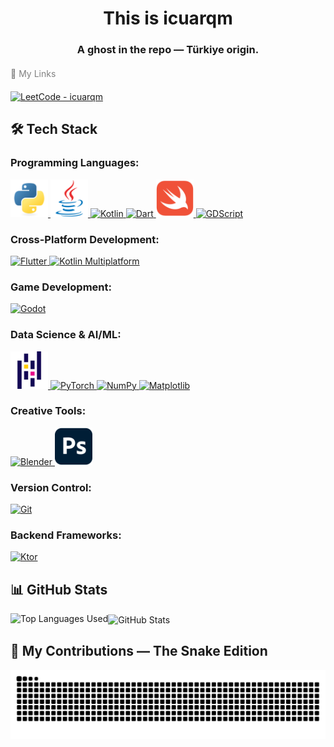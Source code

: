 <h1 align="center">This is icuarqm</h1> 
<h3 align="center">A ghost in the repo — Türkiye origin.</h3> 

<!-- My Links -->
<h4 align="left" style="color:gray; font-weight: normal;">🔗 My Links</h4>
<p align="left" style="margin-top: 0; margin-bottom: 1em;">
  <a href="https://www.leetcode.com/icuarqm" target="_blank" rel="noopener noreferrer" title="LeetCode Profile">
    <img src="https://raw.githubusercontent.com/rahuldkjain/github-profile-readme-generator/master/src/images/icons/Social/leet-code.svg" alt="LeetCode - icuarqm" height="40" width="40" style="vertical-align: middle;" />
  </a>
</p>

<h2 align="left">🛠️ Tech Stack</h2> 

<!-- Programming Languages -->
<h3 align="left">Programming Languages:</h3> 
<p align="left"> 
  <a href="https://www.python.org" target="_blank" rel="noopener noreferrer" title="Python"> 
    <img src="https://raw.githubusercontent.com/devicons/devicon/master/icons/python/python-original.svg" alt="Python" width="60" height="60"/> 
  </a> 
  <a href="https://www.java.com" target="_blank" rel="noopener noreferrer" title="Java"> 
    <img src="https://raw.githubusercontent.com/devicons/devicon/master/icons/java/java-original.svg" alt="Java" width="60" height="60"/> 
  </a> 
  <a href="https://kotlinlang.org" target="_blank" rel="noopener noreferrer" title="Kotlin"> 
    <img src="https://gist.githubusercontent.com/icuarqm/4ba296ab6786d7f0d188817c6f3d3c30/raw/5435db192c7e4e7a3933761bcf2766bd55f15597/kotlin.svg" alt="Kotlin" width="60" height="60"/> 
  </a> 
  <a href="https://dart.dev" target="_blank" rel="noopener noreferrer" title="Dart"> 
    <img src="https://www.vectorlogo.zone/logos/dartlang/dartlang-icon.svg" alt="Dart" width="60" height="60"/> 
  </a> 
  <a href="https://developer.apple.com/swift/" target="_blank" rel="noopener noreferrer" title="Swift"> 
    <img src="https://raw.githubusercontent.com/devicons/devicon/master/icons/swift/swift-original.svg" alt="Swift" width="60" height="60"/> 
  </a> 
  <a href="https://docs.godotengine.org/en/stable/tutorials/scripting/gdscript/gdscript_basics.html" target="_blank" rel="noopener noreferrer" title="GDScript"> 
    <img src="https://upload.wikimedia.org/wikipedia/commons/6/6a/Godot_icon.svg" alt="GDScript" width="60" height="60"/> 
  </a> 
</p> 

<!-- Cross-Platform -->
<h3 align="left">Cross-Platform Development:</h3> 
<p align="left"> 
  <a href="https://flutter.dev" target="_blank" rel="noopener noreferrer" title="Flutter"> 
    <img src="https://www.vectorlogo.zone/logos/flutterio/flutterio-icon.svg" alt="Flutter" width="60" height="60"/> 
  </a> 
  <a href="https://kotlinlang.org/docs/multiplatform.html" target="_blank" rel="noopener noreferrer" title="Kotlin Multiplatform">
    <img src="https://www.vectorlogo.zone/logos/kotlinlang/kotlinlang-icon.svg" alt="Kotlin Multiplatform" width="60" height="60"/>
  </a>
</p> 

<!-- Game Development -->
<h3 align="left">Game Development:</h3> 
<p align="left"> 
  <a href="https://godotengine.org/" target="_blank" rel="noopener noreferrer" title="Godot Engine"> 
    <img src="https://upload.wikimedia.org/wikipedia/commons/6/6a/Godot_icon.svg" alt="Godot" width="60" height="60"/> 
  </a> 
</p> 

<!-- Data Science & AI -->
<h3 align="left">Data Science & AI/ML:</h3> 
<p align="left"> 
  <a href="https://pandas.pydata.org/" target="_blank" rel="noopener noreferrer" title="Pandas"> 
    <img src="https://raw.githubusercontent.com/devicons/devicon/2ae2a900d2f041da66e950e4d48052658d850630/icons/pandas/pandas-original.svg" alt="Pandas" width="60" height="60"/> 
  </a> 
  <a href="https://pytorch.org/" target="_blank" rel="noopener noreferrer" title="PyTorch"> 
    <img src="https://www.vectorlogo.zone/logos/pytorch/pytorch-icon.svg" alt="PyTorch" width="60" height="60"/> 
  </a> 
  <a href="https://numpy.org/" target="_blank" rel="noopener noreferrer" title="NumPy"> 
    <img src="https://www.svgrepo.com/show/354127/numpy.svg" alt="NumPy" width="60" height="60" /> 
  </a>
  <a href="https://matplotlib.org/" target="_blank" rel="noopener noreferrer" title="Matplotlib"> 
    <img src="https://matplotlib.org/_static/images/logo2.svg" alt="Matplotlib" width="60" height="60" /> 
  </a>
</p>

<!-- Creative Tools -->
<h3 align="left">Creative Tools:</h3> 
<p align="left"> 
  <a href="https://www.blender.org/" target="_blank" rel="noopener noreferrer" title="Blender"> 
    <img src="https://upload.wikimedia.org/wikipedia/commons/0/0c/Blender_logo_no_text.svg" alt="Blender" width="60" height="60"/> 
  </a> 
  <a href="https://www.photoshop.com/en" target="_blank" rel="noopener noreferrer" title="Photoshop"> 
    <img src="https://raw.githubusercontent.com/devicons/devicon/master/icons/photoshop/photoshop-plain.svg" alt="Photoshop" width="60" height="60"/> 
  </a> 
</p> 

<!-- Version Control -->
<h3 align="left">Version Control:</h3> 
<p align="left"> 
  <a href="https://git-scm.com/" target="_blank" rel="noopener noreferrer" title="Git"> 
    <img src="https://www.vectorlogo.zone/logos/git-scm/git-scm-icon.svg" alt="Git" width="60" height="60"/> 
  </a> 
</p> 

<!-- Backend Frameworks -->
<h3 align="left">Backend Frameworks:</h3>
<p align="left">
  <a href="https://ktor.io" target="_blank" rel="noopener noreferrer" title="Ktor - Kotlin Backend Framework">
    <img src="https://gist.githubusercontent.com/icuarqm/7e1471aed2864ff246daf7b563fc62ca/raw/2d6311b3f7510b15b492b0c0695d3efd0df78c65/mysvg.svg" alt="Ktor" width="60" height="60" />
  </a>
</p>

<!-- GitHub Stats -->
<h2 align="left">📊 GitHub Stats</h2> 
<p>
  <img align="left" src="https://github-readme-stats.vercel.app/api/top-langs?username=icuarqm&show_icons=true&theme=tokyonight&locale=en&layout=compact&cache_seconds=30" alt="Top Languages Used" />
</p> 
<p>
  <img align="center" src="https://github-readme-stats.vercel.app/api?username=icuarqm&show_icons=true&theme=tokyonight&locale=en&cache_seconds=30" alt="GitHub Stats" />
</p>

## 🐍 My Contributions — The Snake Edition

<p align="center">
  <img src="https://github.com/icuarqm/icuarqm/blob/output/github-snake-dark.svg" alt="Contribution Snake" />
</p>
